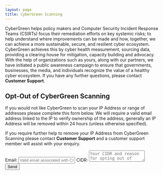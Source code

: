 ```yaml
---
layout: page
title: CyberGreen Scanning
---
```


CyberGreen helps policy makers and Computer Security Incident Response Teams (CSIRTs) focus their remediation efforts on key systemic risks; to help understand where improvements can be made and how, together, we can achieve a more sustainable, secure, and resilient cyber ecosystem. CyberGreen achieves this by cyber health measurement, sourcing data, providing a clearing house for mitigation, capacity building and advocacy. With the help of organizations such as yours, along with our partners, we have initiated a public awareness campaign to ensure that governments, businesses, the media, and individuals recognize the value of a healthy cyber ecosystem. If you have any further questions, please contact
<a href="https://cybergreen.freshdesk.com" style="text-decoration:none"> <strong>Customer Support</strong></a>.

<h2>Opt-Out of CyberGreen Scanning</h2>
If you would not like CyberGreen to scan your IP Address or range of addresses please complete this form below. We will require a valid email address linked to the IP to verify ownership of the address, generally an IP Address will be removed within 24 hours (unless otherwise specified).

If you require further help to remove your IP Address from CyberGreen Scanning please contact <a href="https://cybergreen.freshdesk.com" style="text-decoration:none"> <strong>Customer Support</strong></a> and a customer support member will assist with your enquiry.
<br>

<div>
<form method="POST" action="https://formspree.io/support@cybergreen.freshdesk.com">
  <label class="label" for="email"><span class="label-content">Email:</span></label>
  <input type="email" name="email" placeholder="Valid email associated with CIDR">
  <label class="label" for="message"><span class="label-content">CIDR:</span></label>
  <textarea name="message" placeholder="Your CIDR and reason for opting out of CyberGreen Scanning"></textarea>
  <button type="submit">Send</button>
</form>
</div>

<script src="//ajax.googleapis.com/ajax/libs/jquery/1.11.2/jquery.min.js"></script>
<script>window.jQuery || document.write('<script src="/js/vendor/jquery-1.11.2.min.js"><\/script>')</script>
<script src="{{ "/js/opt_out.js" | prepend: site.baseurl }}"></script>
